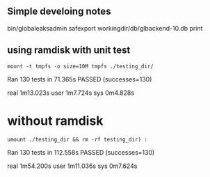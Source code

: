 
## Simple develoing notes

bin/globaleaksadmin safexport workingdir/db/glbackend-10.db print 

## using ramdisk with unit test

    mount -t tmpfs -o size=10M tmpfs ./testing_dir/

Ran 130 tests in 71.365s
PASSED (successes=130)

real	1m13.023s
user	1m7.724s
sys	0m4.828s

# without ramdisk 

    umount ./testing_dir && rm -rf testing_dir) :

Ran 130 tests in 112.558s
PASSED (successes=130)

real	1m54.200s
user	1m11.036s
sys	0m7.624s


